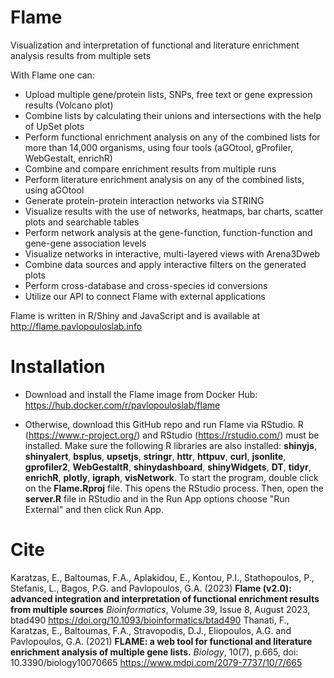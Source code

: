 # Flame
Visualization and interpretation of functional and literature enrichment analysis results from multiple sets

With Flame one can:
* Upload multiple gene/protein lists, SNPs, free text or gene expression results (Volcano plot)
* Combine lists by calculating their unions and intersections with the help of UpSet plots
* Perform functional enrichment analysis on any of the combined lists for more than 14,000 organisms, using four tools (aGOtool, gProfiler, WebGestalt, enrichR)
* Combine and compare enrichment results from multiple runs
* Perform literature enrichment analysis on any of the combined lists, using aGOtool
* Generate protein-protein interaction networks via STRING
* Visualize results with the use of networks, heatmaps, bar charts, scatter plots and searchable tables
* Perform network analysis at the gene-function, function-function and gene-gene association levels
* Visualize networks in interactive, multi-layered views with Arena3Dweb
* Combine data sources and apply interactive filters on the generated plots
* Perform cross-database and cross-species id conversions
* Utilize our API to connect Flame with external applications

Flame is written in R/Shiny and JavaScript and is available at http://flame.pavlopouloslab.info

# Installation

* Download and install the Flame image from Docker Hub: https://hub.docker.com/r/pavlopouloslab/flame

* Otherwise, download this GitHub repo and run Flame via RStudio. R (https://www.r-project.org/) and RStudio (https://rstudio.com/) must be installed. Make sure the following R libraries are also installed:
**shinyjs**, **shinyalert**, **bsplus**, **upsetjs**, **stringr**, **httr**, **httpuv**, **curl**, **jsonlite**, **gprofiler2**, **WebGestaltR**, **shinydashboard**, **shinyWidgets**, **DT**, **tidyr**, **enrichR**, **plotly**, **igraph**, **visNetwork**.
To start the program, double click on the **Flame.Rproj** file. This opens the RStudio process. Then, open the **server.R** file in RStudio and in the Run App options choose "Run External" and then click Run App.

# Cite
Karatzas, E., Baltoumas, F.A., Aplakidou, E., Kontou, P.I., Stathopoulos, P., Stefanis, L., Bagos, P.G. and Pavlopoulos, G.A. (2023)
**Flame (v2.0): advanced integration and interpretation of functional enrichment results from multiple sources**
*Bioinformatics*, Volume 39, Issue 8, August 2023, btad490
https://doi.org/10.1093/bioinformatics/btad490
Thanati, F., Karatzas, E., Baltoumas, F.A., Stravopodis, D.J., Eliopoulos, A.G. and Pavlopoulos, G.A. (2021)
**FLAME: a web tool for functional and literature enrichment analysis of multiple gene lists.**
*Biology*, 10(7), p.665, doi: 10.3390/biology10070665
https://www.mdpi.com/2079-7737/10/7/665
